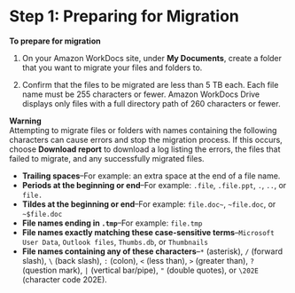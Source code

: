 # Step 1: Preparing for Migration<a name="prepare"></a>

**To prepare for migration**

1. On your Amazon WorkDocs site, under **My Documents**, create a folder that you want to migrate your files and folders to\.

1. Confirm that the files to be migrated are less than 5 TB each\. Each file name must be 255 characters or fewer\. Amazon WorkDocs Drive displays only files with a full directory path of 260 characters or fewer\.

**Warning**  
Attempting to migrate files or folders with names containing the following characters can cause errors and stop the migration process\. If this occurs, choose **Download report** to download a log listing the errors, the files that failed to migrate, and any successfully migrated files\.
+ **Trailing spaces**–For example: an extra space at the end of a file name\.
+ **Periods at the beginning or end**–For example: `.file`, `.file.ppt`, `.`, `..`, or `file.`
+ **Tildes at the beginning or end**–For example: `file.doc~`, `~file.doc`, or `~$file.doc`
+ **File names ending in `.tmp`**–For example: `file.tmp`
+ **File names exactly matching these case\-sensitive terms**–`Microsoft User Data`, `Outlook files`, `Thumbs.db`, or `Thumbnails`
+ **File names containing any of these characters**–`*` \(asterisk\), `/` \(forward slash\), `\` \(back slash\), `:` \(colon\), `<` \(less than\), `>` \(greater than\), `?` \(question mark\), `|` \(vertical bar/pipe\), `"` \(double quotes\), or `\202E` \(character code 202E\)\.